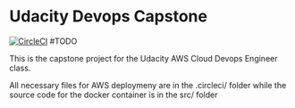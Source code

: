 # Udacity Devops Capstone

[![CircleCI]()]() #TODO

This is the capstone project for the Udacity AWS Cloud Devops Engineer class.

All necessary files for AWS deploymeny are in the .circleci/ folder while the source code for the docker container is in the src/ folder
